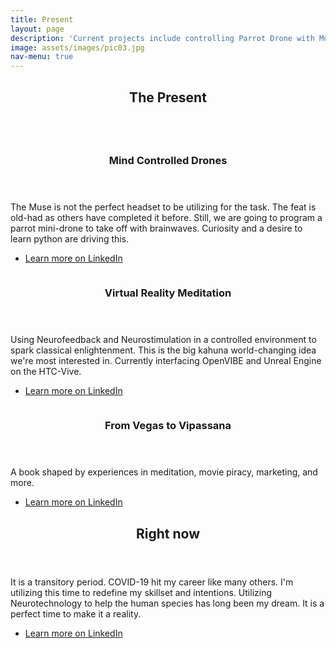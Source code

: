 ```yaml
---
title: Present
layout: page
description: 'Current projects include controlling Parrot Drone with Muse Headset.  Developing a VR Meditation App in Unreal Engine with the Muse BCI.  A novel exploring the confluences of neuroscience and meditation.'
image: assets/images/pic03.jpg
nav-menu: true
---
```


<!-- Main -->
<div id="main">

<!-- One -->
<section id="one">
	<div class="inner">
		<header class="major">
			<h2>The Present</h2>
		</header>
		<p></p>
	</div>
</section>

<!-- Two -->
<section id="two" class="spotlights">
	<section>
		<a href="https://www.linkedin.com/in/savetheplatypi/detail/recent-activity/shares/" class="image">
			<img src="{% link assets/images/pic08.jpg %}" alt="" data-position="center center" />
		</a>
		<div class="content">
			<div class="inner">
				<header class="major">
					<h3>Mind Controlled Drones</h3>
				</header>
				<p>The Muse is not the perfect headset to be utilizing for the task.  The feat is old-had as others have completed it before.  Still, we are going to program a parrot mini-drone to take off with brainwaves.  Curiosity and a desire to learn python are driving this.</p>
				<ul class="actions">
					<li><a href="https://www.linkedin.com/in/savetheplatypi/detail/recent-activity/shares/" class="button">Learn more on LinkedIn</a></li>
				</ul>
			</div>
		</div>
	</section>
	<section>
		<a href="https://www.linkedin.com/in/savetheplatypi/detail/recent-activity/shares/" class="image">
			<img src="{% link assets/images/pic09.jpg %}" alt="" data-position="top center" />
		</a>
		<div class="content">
			<div class="inner">
				<header class="major">
					<h3>Virtual Reality Meditation</h3>
				</header>
				<p>Using Neurofeedback and Neurostimulation in a controlled environment to spark classical enlightenment.  This is the big kahuna world-changing idea we're most interested in.  Currently interfacing OpenVIBE and Unreal Engine on the HTC-Vive. </p>
				<ul class="actions">
					<li><a href="https://www.linkedin.com/in/savetheplatypi/detail/recent-activity/shares/" class="button">Learn more on LinkedIn</a></li>
				</ul>
			</div>
		</div>
	</section>
	<section>
		<a href="https://www.linkedin.com/in/savetheplatypi/detail/recent-activity/shares/" class="image">
			<img src="{% link assets/images/v2v.jpg %}" alt="" data-position="25% 25%" />
		</a>
		<div class="content">
			<div class="inner">
				<header class="major">
					<h3>From Vegas to Vipassana</h3>
				</header>
				<p>A book shaped by experiences in meditation, movie piracy, marketing, and more.</p>
				<ul class="actions">
					<li><a href="https://www.linkedin.com/in/savetheplatypi/detail/recent-activity/shares/" class="button">Learn more on LinkedIn</a></li>
				</ul>
			</div>
		</div>
	</section>
</section>

<!-- Three -->
<section id="three">
	<div class="inner">
		<header class="major">
			<h2>Right now</h2>
		</header>
		<p>It is a transitory period.  COVID-19 hit my career like many others.  I'm utilizing this time to redefine my skillset and intentions.  Utilizing  Neurotechnology to help the human species has long been my dream.  It is a perfect time to make it a reality.</p>
		<ul class="actions">
					<li><a href="https://www.linkedin.com/in/savetheplatypi/detail/recent-activity/shares/" class="button">Learn more on LinkedIn</a></li>
		</ul>
	</div>
</section>

</div>
